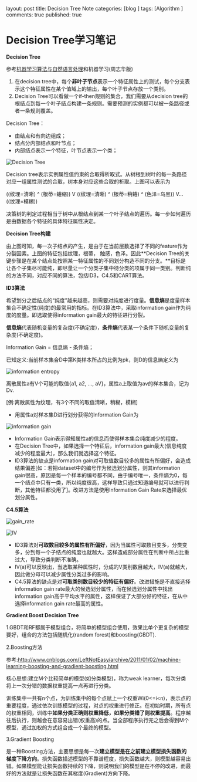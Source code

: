 layout: post
title: Decision Tree Note
categories:  [blog ]
tags: [Algorithm ]
comments: true
published: true

# Decision Tree学习笔记

**Decision Tree**

参考[机器学习算法与自然语言处理](https://zhuanlan.zhihu.com/qinlibo-ml)和机器学习(周志华版)

1. 在decision tree中，每个**非叶子节点**表示一个特征属性上的测试，每个分支表示这个特征属性在某个值域上的输出，每个叶子节点存放一个类别。
2. Decision Tree可以看做一个if-then规则的集合，我们需要从decision tree的根结点到每一个叶子结点构建一条规则。需要预测的实例都可以被一条路径或者一条规则覆盖。

Decision Tree：

- 由结点和有向边组成；
- 结点分内部结点和叶节点；
- 内部结点表示一个特征，叶节点表示一个类；

![Decision Tree](http://ww3.sinaimg.cn/large/006tKfTcly1fhvetww9tsj30xk0hywiq.jpg)

Decision tree表示实例属性值约束的合取得析取式。从树根到树叶的每一条路径对应一组属性测试的合取，树本身对应这些合取的析取。上图可以表示为

((纹理=清晰) ^ (根蒂=蜷缩)) V ((纹理=清晰) ^ (根蒂=稍蜷) ^ (色泽=乌黑)) V...((纹理=模糊))

决策树的判定过程相当于树中从根结点到某一个叶子结点的遍历。每一步如何遍历是由数据各个特征的具体特征属性决定。

**Decision Tree构建**

由上图可知，每一次子结点的产生，是由于在当前层数选择了不同的feature作为分裂因素。上图的特征包括纹理，根蒂， 触感，色泽。因此**Decision Tree的关键步骤是在某个结点处按照某一特征属性的不同划分构造不同的分支。**目标是让各个子集尽可能纯，即尽量让一个分类子集中待分类的项属于同一类别。判断纯的方法不同，对应不同的算法，包括ID3，C4.5和CART算法。

**ID3算法**

希望划分之后结点的“纯度”越来越高，则需要对纯度进行度量。**信息熵**是度量样本集合不确定性(纯度)的最常用的指标。在ID3算法中，采取information gain作为纯度的度量。即选取使得information gain最大的特征进行分裂。

**信息熵**代表随机变量的复杂度(不确定度)，**条件熵**代表某一个条件下随机变量的复杂度(不确定度)。

Information Gain = 信息熵 - 条件熵；

已知定义:当前样本集合D中第K类样本所占的比例为pk，则D的信息熵定义为

![information entropy](http://ww3.sinaimg.cn/large/006tKfTcly1fhvewh4mg4j30yw06iq3w.jpg)

离散属性a有V个可能的取值{a1, a2, …, aV}，属性a上取值为av的样本集合，记为Dv.

[例:离散属性为纹理，有3个不同的取值清晰，稍糊，模糊]

- 用属性a对样本集D进行划分获得的Information Gain为

![information gain](http://ww4.sinaimg.cn/large/006tKfTcly1fhvewdzvztj311q06sdmy.jpg)



- Information Gain表示得知属性a的信息而使得样本集合纯度减少的程度。
- 在Decision Tree中，如果选择一个特征后，information gain最大(信息纯度减少的程度最大)，那么我们就选择这个特征。
- ID3算法的缺点是information gain对可取值数目较多的属性有所偏好，会造成结果偏差[如：若把dataset中的编号作为候选划分属性，则其information gain很高，原因是每一个样本的编号都不同，由于编号唯一，条件熵为0，每一个结点中只有一类，所以纯度很高，这样导致只通过知道编号就可以进行判断，其他特征都没用了]。改进方法是使用Information Gain Rate来选择最优划分属性。



**C4.5算法**

![gain_rate](http://ww3.sinaimg.cn/large/006tKfTcly1fhvf1dbwbdj312o06ugo1.jpg)

![IV](http://ww1.sinaimg.cn/large/006tKfTcly1fhvf1q4393j30zy08440t.jpg)

- ID3算法对**可取数目较多的属性有所偏好**，因为当属性可取数目变多，分类变多，分到每一个子结点的纯度也就越大。这样造成部分属性在判断中所占比重过大，导致分类判断不准确。
- IV(a)可以反映出，当选取某种属性时，分成的V类别数目越大，IV(a)就越大，因此做分母可以减少属性分类过多的影响。
- C4.5算法的缺点是对**可取类别数目较少的特征有偏好**。改进措施是不直接选择information gain rate最大的候选划分属性，而在候选划分属性中找出information gain高于平均水平的属性，这样保证了大部分好的特征，在从中选择information gain rate最高的属性。

**Gradient Boost Decision Tree**

1.GBDT和RF都属于模型组合，将简单的模型组合使用，效果比单个更复杂的模型要好，组合的方法包括随机化(random forest)和boosting(GBDT).

2.Boosting方法

参考:http://www.cnblogs.com/LeftNotEasy/archive/2011/01/02/machine-learning-boosting-and-gradient-boosting.html

核心思想:建立M个比较简单的模型(如分类模型)，称为weak learner，每次分类将上一次分错的数据权重提高一点再进行分类。

训练集中一共有n个点，为训练集中的每个点赋上一个权重Wi(0<=i<n)，表示点的重要程度，通过依次训练模型的过程，对点的权重进行修正。在初始时期，所有点的权重相同，训练中**如果分类正确则权重降低，如果分类错了则权重提高**。程序越往后执行，则越会在意容易出错(权重高)的点。当全部程序执行完之后会得到M个模型，通过加权的方式组合成一个最终的模型。

3.Gradient Boosting

是一种Boosting方法，主要思想是每一次**建立模型是在之前建立模型损失函数的梯度下降方向**。损失函数描述模型的不靠谱程度，损失函数越大，则模型越容易出错。如果模型能让损失函数持续的下降，则说明我们的模型是在不停的改进，而最好的方法就是让损失函数在其梯度(Gradient)方向下降。

